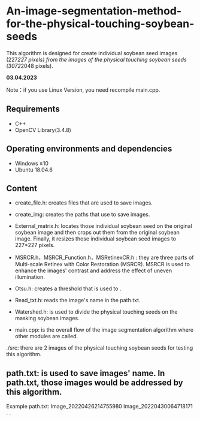 # An-image-segmentation-method-for-the-physical-touching-soybean-seeds
This algorithm is designed for create individual soybean seed images (227*227 pixels) from the images of the physical touching soybean seeds (3072*2048 pixels).

**03.04.2023**

Note：if you use Linux Version, you need recompile main.cpp.

## Requirements

- C++
- OpenCV Library(3.4.8)

## Operating environments and dependencies

- Windows ≥10
- Ubuntu 18.04.6

## Content

- create_file.h: creates files that are used to save images.
- create_img: creates the paths that use to save images.
- External_matrix.h: locates those individual soybean seed on the original soybean image and then crops out them from the original soybean image. Finally, it resizes those individual soybean seed images to 227*227 pixels.
- MSRCR.h，MSRCR_Function.h，MSRetinexCR.h : they are three parts of Multi-scale Retinex with Color Restoration (MSRCR). MSRCR is used to enhance the images' contrast and address the effect of uneven illumination.
- Otsu.h: creates a threshold that is used to .
- Read_txt.h: reads the image's name in the path.txt.
- Watershed.h: is used to divide the physical touching seeds on the masking soybean images.

- main.cpp: is the overall flow of the image segmentation algorithm where other modules are called.

 ./src: there are 2 images of the physical touching soybean seeds for testing this algorithm.


## path.txt: is used to save images' name. In path.txt, those images would be addressed by this algorithm.

Example path.txt:
Image_20220426214755980
Image_20220430064718171
.
.

